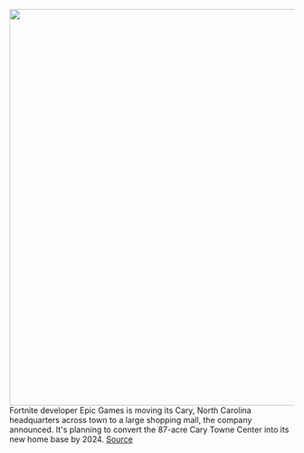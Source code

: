 <img src='https://cdn.vox-cdn.com/thumbor/e7Xd3QAU4GXGdy88SrztRpxe2oY=/0x0:2040x1360/1200x800/filters:focal(857x517:1183x843)/cdn.vox-cdn.com/uploads/chorus_image/image/68618412/acastro_20200818_1777_epicApple_0002.0.0.jpg' width='700px' /><br/>
Fortnite developer Epic Games is moving its Cary, North Carolina headquarters across town to a large shopping mall, the company announced. It's planning to convert the 87-acre Cary Towne Center into its new home base by 2024.
<a href='https://www.theverge.com/2021/1/4/22213774/epic-games-north-carolina-mall-new-headquarters'> Source <a/>